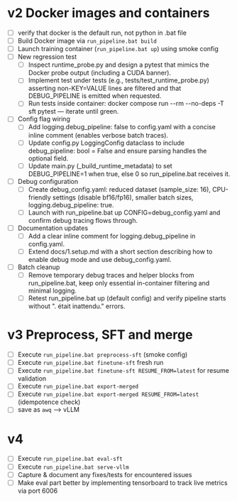 # v2 Docker images and containers
- [ ] verify that docker is the default run, not python in .bat file
- [ ] Build Docker image via `run_pipeline.bat build`
- [ ] Launch training container (`run_pipeline.bat up`) using smoke config
- [ ] New regression test
    - [ ] Inspect runtime_probe.py and design a pytest that mimics the Docker probe output (including a CUDA banner).
    - [ ] Implement test under tests (e.g., tests/test_runtime_probe.py) asserting non-KEY=VALUE lines are filtered and that DEBUG_PIPELINE is emitted when requested.
    - [ ] Run tests inside container: docker compose run --rm --no-deps -T sft pytest — iterate until green.

- [ ] Config flag wiring
    - [ ] Add logging.debug_pipeline: false to config.yaml with a concise inline comment (enables verbose batch traces).
    - [ ] Update config.py LoggingConfig dataclass to include debug_pipeline: bool = False and ensure parsing handles the optional field.
    - [ ] Update main.py (_build_runtime_metadata) to set DEBUG_PIPELINE=1 when true, else 0 so run_pipeline.bat receives it.

- [ ] Debug configuration
    - [ ] Create debug_config.yaml: reduced dataset (sample_size: 16), CPU-friendly settings (disable bf16/fp16), smaller batch sizes, logging.debug_pipeline: true.
    - [ ] Launch with run_pipeline.bat up CONFIG=debug_config.yaml and confirm debug tracing flows through.

- [ ] Documentation updates
    - [ ] Add a clear inline comment for logging.debug_pipeline in config.yaml.
    - [ ] Extend docs/1.setup.md with a short section describing how to enable debug mode and use debug_config.yaml.

- [ ] Batch cleanup
    - [ ] Remove temporary debug traces and helper blocks from run_pipeline.bat, keep only essential in-container filtering and minimal logging.
    - [ ] Retest run_pipeline.bat up (default config) and verify pipeline starts without ". était inattendu." errors.

# v3 Preprocess, SFT and merge
- [ ] Execute `run_pipeline.bat preprocess-sft` (smoke config)
- [ ] Execute `run_pipeline.bat finetune-sft` fresh run
- [ ] Execute `run_pipeline.bat finetune-sft RESUME_FROM=latest` for resume validation
- [ ] Execute `run_pipeline.bat export-merged`
- [ ] Execute `run_pipeline.bat export-merged RESUME_FROM=latest` (idempotence check)
- [ ] save as `awq` --> vLLM

# v4
- [ ] Execute `run_pipeline.bat eval-sft`
- [ ] Execute `run_pipeline.bat serve-vllm`
- [ ] Capture & document any fixes/tests for encountered issues
- [ ] Make eval part better by implementing tensorboard to track live metrics via port 6006